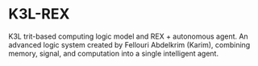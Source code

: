 # K3L-REX
K3L trit-based computing logic model and REX + autonomous agent. An advanced logic system created by Fellouri Abdelkrim (Karim), combining memory, signal, and computation into a single intelligent agent.
